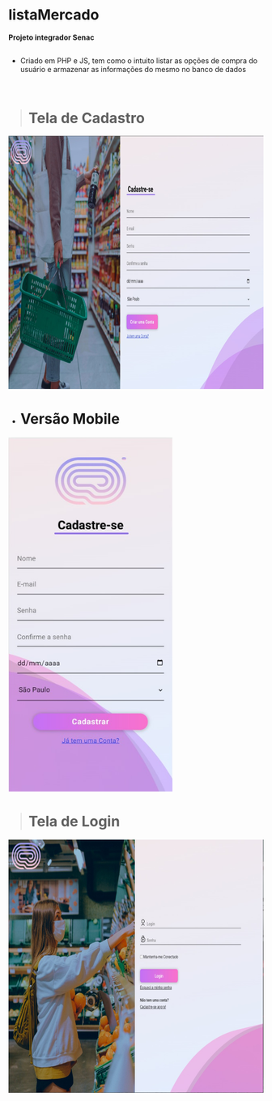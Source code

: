 # listaMercado
**Projeto integrador Senac**

##
 
* Criado em PHP e JS, tem como o intuito listar as opções de compra do usuário e armazenar as informações do mesmo no banco de dados
<br>

> # Tela de Cadastro
<img src= "view/assets/imagens/tela-cadastro.jpeg" height = 500px;>

* # Versão Mobile
<img src="view/assets/imagens/tela-cadastro-mobile.jpeg" height = 700px;>

##

> # Tela de Login
<img src= "view/assets/imagens/tela-login.jpeg" height = 500px;>

